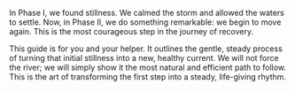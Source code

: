In Phase I, we found stillness. We calmed the storm and allowed the waters to settle. Now, in Phase II, we do something remarkable: we begin to move again. This is the most courageous step in the journey of recovery.

This guide is for you and your helper. It outlines the gentle, steady process of turning that initial stillness into a new, healthy current. We will not force the river; we will simply show it the most natural and efficient path to follow. This is the art of transforming the first step into a steady, life-giving rhythm.